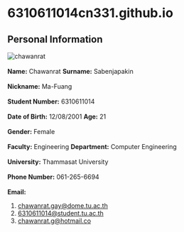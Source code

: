# 6310611014cn331.github.io
## Personal Information
![chawanrat](https://user-images.githubusercontent.com/69451786/185778166-f42f5803-c40a-4742-8a30-59d517fb92fd.jpg)<br>
<br>**Name:** Chawanrat **Surname:** Sabenjapakin<br>
<br>**Nickname:** Ma-Fuang<br>
<br>**Student Number:** 6310611014<br>
<br>**Date of Birth:** 12/08/2001 **Age:** 21<br>
<br>**Gender:** Female<br>
<br>**Faculty:** Engineering **Department:** Computer Engineering<br>
<br>**University:** Thammasat University<br>
<br>**Phone Number:** 061-265-6694<br>
<br/>**Email:**<br>
  1. chawanrat.gay@dome.tu.ac.th
  2. 6310611014@student.tu.ac.th
  3. chawanrat.g@hotmail.co
